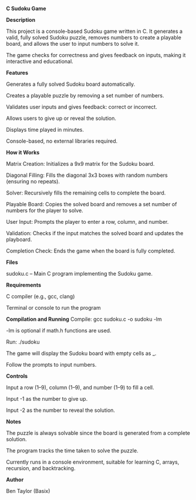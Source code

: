 **C Sudoku Game**

**Description**

This project is a console-based Sudoku game written in C.
It generates a valid, fully solved Sudoku puzzle, removes numbers to create a playable board, and allows the user to input numbers to solve it.

The game checks for correctness and gives feedback on inputs, making it interactive and educational.

**Features**

Generates a fully solved Sudoku board automatically.

Creates a playable puzzle by removing a set number of numbers.

Validates user inputs and gives feedback: correct or incorrect.

Allows users to give up or reveal the solution.

Displays time played in minutes.

Console-based, no external libraries required.

**How it Works**

Matrix Creation: Initializes a 9x9 matrix for the Sudoku board.

Diagonal Filling: Fills the diagonal 3x3 boxes with random numbers (ensuring no repeats).

Solver: Recursively fills the remaining cells to complete the board.

Playable Board: Copies the solved board and removes a set number of numbers for the player to solve.

User Input: Prompts the player to enter a row, column, and number.

Validation: Checks if the input matches the solved board and updates the playboard.

Completion Check: Ends the game when the board is fully completed.

**Files**

sudoku.c – Main C program implementing the Sudoku game.

**Requirements**

C compiler (e.g., gcc, clang)

Terminal or console to run the program

**Compilation and Running**
Compile:
gcc sudoku.c -o sudoku -lm


-lm is optional if math.h functions are used.

Run:
./sudoku


The game will display the Sudoku board with empty cells as _.

Follow the prompts to input numbers.

**Controls**

Input a row (1–9), column (1–9), and number (1–9) to fill a cell.

Input -1 as the number to give up.

Input -2 as the number to reveal the solution.

**Notes**

The puzzle is always solvable since the board is generated from a complete solution.

The program tracks the time taken to solve the puzzle.

Currently runs in a console environment, suitable for learning C, arrays, recursion, and backtracking.

**Author**

Ben Taylor (Basix)
